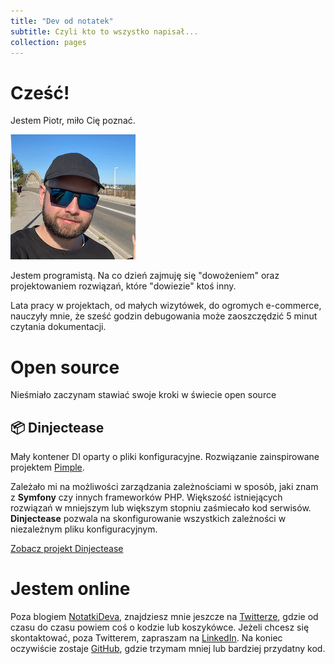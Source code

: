 ```yaml
---
title: "Dev od notatek"
subtitle: Czyli kto to wszystko napisał...
collection: pages
---
```


# Cześć!

Jestem Piotr, miło Cię poznać.

![Dev od notatek](me.jpg "Dev od notatek")

Jestem programistą. Na co dzień zajmuję się "dowożeniem" oraz projektowaniem rozwiązań, które "dowiezie" ktoś inny. 

Lata pracy w projektach, od małych wizytówek, do ogromych e-commerce, nauczyły mnie, że sześć godzin debugowania może 
zaoszczędzić 5 minut czytania dokumentacji.

# Open source

Nieśmiało zaczynam stawiać swoje kroki w świecie open source

## 📦 Dinjectease

Mały kontener DI oparty o pliki konfiguracyjne. Rozwiązanie zainspirowane projektem 
[Pimple](https://github.com/silexphp/Pimple).

Zależało mi na możliwości zarządzania zależnościami w sposób, jaki znam z **Symfony** czy innych frameworków PHP. 
Większość istniejących rozwiązań w mniejszym lub większym stopniu zaśmiecało kod serwisów. **Dinjectease** pozwala na 
skonfigurowanie wszystkich zależności w niezależnym pliku konfiguracyjnym.

[Zobacz projekt Dinjectease](https://github.com/rzeczkowskip/dinjectease)

# Jestem online

Poza blogiem [NotatkiDeva](https://notatkideva.pl), znajdziesz mnie jeszcze na 
[Twitterze](https://twitter.com/rzeczkowskip), gdzie od czasu do czasu powiem coś o kodzie lub koszykówce.
Jeżeli chcesz się skontaktować, poza Twitterem, zapraszam na [LinkedIn](https://www.linkedin.com/in/rzeczkowskip/).
Na koniec oczywiście zostaje [GitHub](https://github.com/rzeczkowskip), gdzie trzymam mniej lub bardziej przydatny kod.
